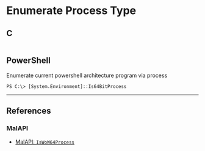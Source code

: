 # Enumerate Process Type

## C

```

```

## PowerShell

Enumerate current powershell architecture program via process

```
PS C:\> [System.Environment]::Is64BitProcess
```

---
## References

### MalAPI

- [MalAPI: `IsWoW64Process`](https://malapi.io/winapi/IsWoW64Process)